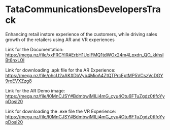 # TataCommunicationsDevelopersTrack
Enhancing retail instore experience of the customers, while driving sales growth of the retailers using AR and VR experiences

Link for the Documentation: https://mega.nz/file/xxFRCYiR#ErbH1UoIFMQ1tdWOx24m4Lpxdn_QO_kkhsIBt6nxLOI

Link for downloading .apk file for the AR Experience: https://mega.nz/file/phcU2aAK#DbVyb4MioA4ZtQTPrcEptMP5VCszVcDGY9roEVXZzg8

Link for the AR Demo image: https://mega.nz/file/l0MnCJSY#BdmbwiMILj4mG_cyu4Otu6FTuZgdz0tIfoYypDosi20

Link for downloading the .exe file the VR Experience: https://mega.nz/file/l0MnCJSY#BdmbwiMILj4mG_cyu4Otu6FTuZgdz0tIfoYypDosi20
